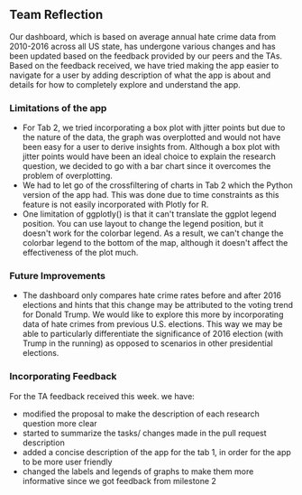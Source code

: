 ## Team Reflection

Our dashboard, which is based on average annual hate crime data from 2010-2016 across all US state,  has undergone various changes and has been updated based on the feedback provided by our peers and the TAs. Based on the feedback received, we have tried making the app easier to navigate for a user by adding description of what the app is about and details for how to completely explore and understand the app.

### Limitations of the app
- For Tab 2, we tried incorporating a box plot with jitter points but due to the nature of the data, the graph was overplotted and would not have been easy for a user to derive insights from. Although a box plot with jitter points would have been an ideal choice to explain the research question, we decided to go with a bar chart since it overcomes the problem of overplotting.
- We had to let go of the crossfiltering of charts in Tab 2 which the Python version of the app had. This was done due to time constraints as this feature is not easily incorporated with Plotly for R.
- One limitation of ggplotly() is that it can't translate the ggplot legend position. You can use layout to change the legend position, but it doesn't work for the colorbar legend. As a result, we can't change the colorbar legend to the bottom of the map, although it doesn't affect the effectiveness of the plot much.

### Future Improvements
- The dashboard only compares hate crime rates before and after 2016 elections and hints that this change may be attributed to the voting trend for Donald Trump. We would like to explore this more by incorporating data of hate crimes from previous U.S. elections. This way we may be able to particularly differentiate the significance of 2016 election (with Trump in the running) as opposed to scenarios in other presidential elections.

### Incorporating Feedback
For the TA feedback received this week. we have: 
- modified the proposal to make the description of each research question more clear
- started to summarize the tasks/ changes made in the pull request description
- added a concise description of the app for the tab 1, in order for the app to be more user friendly
- changed the labels and legends of graphs to make them more informative since we got feedback from milestone 2


